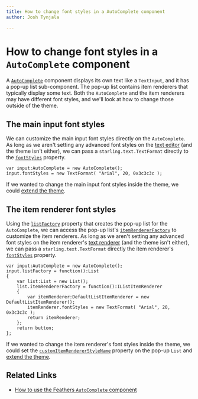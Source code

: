 ```yaml
---
title: How to change font styles in a AutoComplete component  
author: Josh Tynjala

---
```

# How to change font styles in a `AutoComplete` component

A [`AutoComplete`](../picker-list.html) component displays its own text like a `TextInput`, and it has a pop-up list sub-component. The pop-up list contains item renderers that typically display some text. Both the `AutoComplete` and the item renderers may have different font styles, and we'll look at how to change those outside of the theme.

## The main input font styles

We can customize the main input font styles directly on the `AutoComplete`. As long as we aren't setting any advanced font styles on the [text editor](../text-editors.html) (and the theme isn't either), we can pass a `starling.text.TextFormat` directly to the [`fontStyles`](../../api-reference/feathers/controls/TextInput.html#fontStyles) property.

``` code
var input:AutoComplete = new AutoComplete();
input.fontStyles = new TextFormat( "Arial", 20, 0x3c3c3c );
```

If we wanted to change the main input font styles inside the theme, we could [extend the theme](../extending-themes.html).

## The item renderer font styles

Using the [`listFactory`](../../api-reference/feathers/controls/AutoComplete.html#listFactory) property that creates the pop-up list for the `AutoComplete`, we can access the pop-up list's [`itemRendererFactory`](../../api-reference/feathers/controls/List.html#itemRendererFactory) to customize the item renderers. As long as we aren't setting any advanced font styles on the item renderer's [text renderer](../text-renderers.html) (and the theme isn't either), we can pass a `starling.text.TextFormat` directly the item renderer's [`fontStyles`](../../api-reference/feathers/controls/Button.html#fontStyles) property.

``` code
var input:AutoComplete = new AutoComplete();
input.listFactory = function():List
{
	var list:List = new List();
	list.itemRendererFactory = function():IListItemRenderer
	{
		var itemRenderer:DefaultListItemRenderer = new DefaultListItemRenderer();
		itemRenderer.fontStyles = new TextFormat( "Arial", 20, 0x3c3c3c );
		return itemRenderer;
	};
	return button;
};
```

If we wanted to change the item renderer's font styles inside the theme, we could set the [`customItemRendererStyleName`](../../api-reference/feathers/controls/List.html#customItemRendererStyleName) property on the pop-up `List` and [extend the theme](../extending-themes.html).

## Related Links

-   [How to use the Feathers `AutoComplete` component](../auto-complete.html)